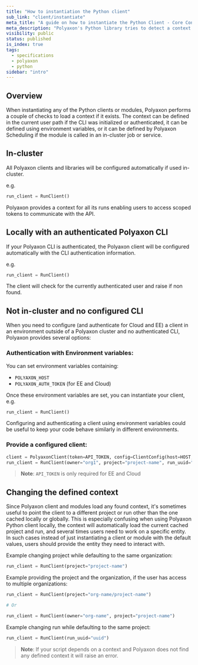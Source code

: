 ```yaml
---
title: "How to instantiation the Python client"
sub_link: "client/instantiate"
meta_title: "A guide on how to instantiate the Python Client - Core Concepts"
meta_description: "Polyaxon's Python library tries to detect a context automatically, users can also change this behavior by providing auth, organization, project, and run references."
visibility: public
status: published
is_index: true
tags:
  - specifications
  - polyaxon
  - python
sidebar: "intro"
---
```


## Overview

When instantiating any of the Python clients or modules, Polyaxon performs a couple of checks to load a context if it exists. 
The context can be defined in the current user path if the CLI was initialized or authenticated, it can be defined using environment variables, 
or it can be defined by Polyaxon Scheduling if the module is called in an in-cluster job or service.  

## In-cluster

All Polyaxon clients and libraries will be configured automatically if used in-cluster.

e.g.

```python
run_client = RunClient()
```

Polyaxon provides a context for all its runs enabling users to access scoped tokens to communicate with the API.

## Locally with an authenticated Polyaxon CLI

If your Polyaxon CLI is authenticated, the Polyaxon client will be configured
automatically with the CLI authentication information.

e.g.

```python
run_client = RunClient()
```

The client will check for the currently authenticated user and raise if non found.

## Not in-cluster and no configured CLI

When you need to configure (and authenticate for Cloud and EE) a client in an environment outside of a Polyaxon cluster and no authenticated CLI, Polyaxon provides several options:

### Authentication with Environment variables:

You can set environment variables containing:

 * `POLYAXON_HOST`
 * `POLYAXON_AUTH_TOKEN`  (for EE and Cloud)

Once these environment variables are set, you can instantiate your client, e.g.

```python
run_client = RunClient()
```

Configuring and authenticating a client using environment variables could be useful to keep your code behave similarly in different environments.

### Provide a configured client:

```python
client = PolyaxonClient(token=API_TOKEN, config=ClientConfig(host=HOST, use_https=None, verify_ssl=None))
run_client = RunClient(owner="org1", project="project-name", run_uuid="uuid", client=client)
```

> **Note**: `API_TOKEN` is only required for EE and Cloud

## Changing the defined context

Since Polyaxon client and modules load any found context, it's sometimes useful to point the client to a different project or run other than the one cached locally or globally.
This is especially confusing when using Polyaxon Python client locally, the context will automatically load the current cached project and run, and several times users need to work on a specific entity.
In such cases instead of just instantiating a client or module with the default values, users should provide the entity they need to interact with.

Example changing project while defaulting to the same organization:

```python
run_client = RunClient(project="project-name")
```

Example providing the project and the organization, if the user has access to multiple organizations:

```python
run_client = RunClient(project="org-name/project-name")

# Or

run_client = RunClient(owner="org-name", project="project-name")
```

Example changing run while defaulting to the same project:

```python
run_client = RunClient(run_uuid="uuid")
```

> **Note**: If your script depends on a context and Polyaxon does not find any defined context it will raise an error.

